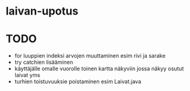 # laivan-upotus

# TODO
- for luuppien indeksi arvojen muuttaminen esim rivi ja sarake
- try catchien lisääminen
- käyttäjälle omalle vuorolle toinen kartta näkyviin jossa näkyy osutut laivat yms
- turhien toistuvuuksie poistaminen esim Laivat.java
